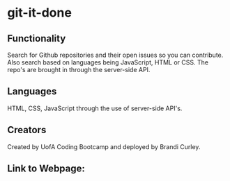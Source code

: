 # git-it-done

## Functionality
Search for Github repositories and their open issues so you can contribute. Also search based on languages being JavaScript, HTML or CSS. The repo's are brought in through the server-side API.

## Languages
HTML, CSS, JavaScript through the use of server-side API's.

## Creators
Created by UofA Coding Bootcamp and deployed by Brandi Curley.

## Link to Webpage:
